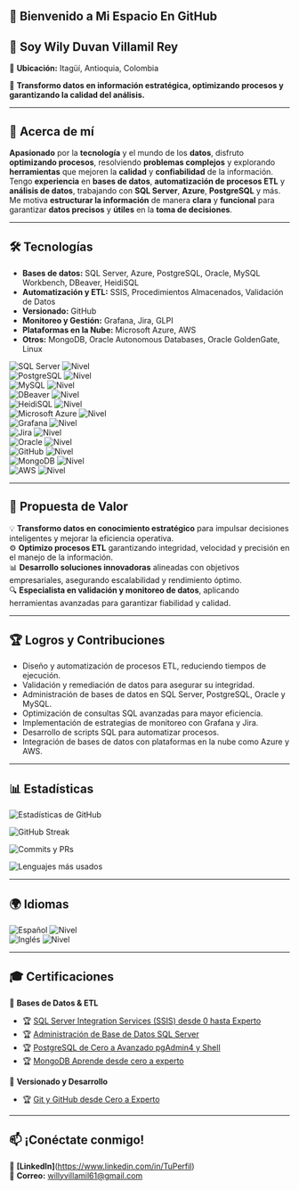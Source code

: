 ## 🚀 Bienvenido a Mi Espacio En GitHub 

## 👋  Soy Wily Duvan Villamil Rey  

📍 **Ubicación:** Itagüí, Antioquia, Colombia 

🚀 **Transformo datos en información estratégica, optimizando procesos y garantizando la calidad del análisis.**


--- 
## 👤 Acerca de mí
**Apasionado** por la **tecnología** y el mundo de los **datos**, disfruto **optimizando procesos**, resolviendo **problemas complejos** y explorando **herramientas** que mejoren la **calidad** y **confiabilidad** de la información. Tengo **experiencia** 
en **bases de datos**, **automatización de procesos ETL** y **análisis de datos**, trabajando con **SQL Server**, **Azure**, **PostgreSQL** y más. Me motiva **estructurar la información** de manera **clara** y **funcional** para garantizar **datos precisos** 
y **útiles** en la **toma de decisiones**.

--- 
## 🛠️  Tecnologías
- **Bases de datos:** SQL Server, Azure, PostgreSQL, Oracle, MySQL Workbench, DBeaver, HeidiSQL
- **Automatización y ETL:** SSIS, Procedimientos Almacenados, Validación de Datos
- **Versionado:** GitHub
- **Monitoreo y Gestión:** Grafana, Jira, GLPI
- **Plataformas en la Nube:** Microsoft Azure, AWS
- **Otros:** MongoDB, Oracle Autonomous Databases, Oracle GoldenGate, Linux

![SQL Server](https://img.shields.io/badge/SQL%20Server-CC2927?style=flat&logo=microsoftsqlserver&logoColor=white) ![Nivel](https://img.shields.io/badge/IntermedioAvanzado-2ecc71?style=flat&color=green)  
![PostgreSQL](https://img.shields.io/badge/PostgreSQL-316192?style=flat&logo=postgresql&logoColor=white) ![Nivel](https://img.shields.io/badge/IntermedioAvanzado-2ecc71?style=flat&color=green)  
![MySQL](https://img.shields.io/badge/MySQL-4479A1?style=flat&logo=mysql&logoColor=white) ![Nivel](https://img.shields.io/badge/IntermedioAvanzado-2ecc71?style=flat&color=green)  
![DBeaver](https://img.shields.io/badge/DBeaver-5E7BBE?style=flat&logoColor=white) ![Nivel](https://img.shields.io/badge/IntermedioAvanzado-2ecc71?style=flat&color=green)  
![HeidiSQL](https://img.shields.io/badge/HeidiSQL-336791?style=flat&logoColor=white) ![Nivel](https://img.shields.io/badge/IntermedioAvanzado-2ecc71?style=flat&color=green)  
![Microsoft Azure](https://img.shields.io/badge/Azure-0089D6?style=flat&logo=microsoftazure&logoColor=white) ![Nivel](https://img.shields.io/badge/IntermedioAvanzado-2ecc71?style=flat&color=green)  
![Grafana](https://img.shields.io/badge/Grafana-F46800?style=flat&logo=grafana&logoColor=white) ![Nivel](https://img.shields.io/badge/IntermedioAvanzado-2ecc71?style=flat&color=green)  
![Jira](https://img.shields.io/badge/Jira-0052CC?style=flat&logo=jira&logoColor=white) ![Nivel](https://img.shields.io/badge/IntermedioAvanzado-2ecc71?style=flat&color=green)  
![Oracle](https://img.shields.io/badge/Oracle-F80000?style=flat&logo=oracle&logoColor=white) ![Nivel](https://img.shields.io/badge/Intermedio-1f72be?style=flat&color=blue)  
![GitHub](https://img.shields.io/badge/GitHub-181717?style=flat&logo=github&logoColor=white) ![Nivel](https://img.shields.io/badge/BásicoIntermedio-7f8c8d?style=flat&color=gray)  
![MongoDB](https://img.shields.io/badge/MongoDB-47A248?style=flat&logo=mongodb&logoColor=white) ![Nivel](https://img.shields.io/badge/Básico-7f8c8d?style=flat&color=gray)  
![AWS](https://img.shields.io/badge/AWS-232F3E?style=flat&logo=amazonaws&logoColor=white) ![Nivel](https://img.shields.io/badge/Básico-7f8c8d?style=flat&color=gray)  

---
## 🚀 Propuesta de Valor  

💡 **Transformo datos en conocimiento estratégico** para impulsar decisiones inteligentes y mejorar la eficiencia operativa.  
⚙️ **Optimizo procesos ETL** garantizando integridad, velocidad y precisión en el manejo de la información.  
📊 **Desarrollo soluciones innovadoras** alineadas con objetivos empresariales, asegurando escalabilidad y rendimiento óptimo.  
🔍 **Especialista en validación y monitoreo de datos**, aplicando herramientas avanzadas para garantizar fiabilidad y calidad.  

---
## 🏆 Logros y Contribuciones
- Diseño y automatización de procesos ETL, reduciendo tiempos de ejecución.
- Validación y remediación de datos para asegurar su integridad.
- Administración de bases de datos en SQL Server, PostgreSQL, Oracle y MySQL.
- Optimización de consultas SQL avanzadas para mayor eficiencia.
- Implementación de estrategias de monitoreo con Grafana y Jira.
- Desarrollo de scripts SQL para automatizar procesos.
- Integración de bases de datos con plataformas en la nube como Azure y AWS.

---
## 📊 Estadísticas  

![Estadísticas de GitHub](https://github-readme-stats.vercel.app/api?username=Wily861&show_icons=true&theme=radical)  

![GitHub Streak](https://github-readme-streak-stats.herokuapp.com/?user=Wily861&theme=radical)  

![Commits y PRs](https://github-profile-summary-cards.vercel.app/api/cards/profile-details?username=Wily861&theme=radical)

![Lenguajes más usados](https://github-readme-stats.vercel.app/api/top-langs/?username=Wily861&layout=compact&theme=radical)


--- 
## 🌍 Idiomas  

![Español](https://img.shields.io/badge/Español-ff5733?style=flat&logo=language&logoColor=white) ![Nivel](https://img.shields.io/badge/Nativo-7f8c8d?style=flat&color=gray)  
![Inglés](https://img.shields.io/badge/Inglés-3498db?style=flat&logo=language&logoColor=white) ![Nivel](https://img.shields.io/badge/Básico-7f8c8d?style=flat&color=gray)  

---
## 🎓 Certificaciones  

📌 **Bases de Datos & ETL**  
- 🏆 [SQL Server Integration Services (SSIS) desde 0 hasta Experto](https://www.udemy.com/certificate/UC-4218c47c-5fd7-4291-a2e8-e7c92e410241/)  
- 🏆 [Administración de Base de Datos SQL Server](https://www.udemy.com/certificate/UC-95f9445b-1b5e-4498-bd18-492e01500838/)  
- 🏆 [PostgreSQL de Cero a Avanzado pgAdmin4 y Shell](https://www.udemy.com/certificate/UC-93728a00-7e17-4ff7-9e8a-5f3adb0366a9/)  
- 🏆 [MongoDB Aprende desde cero a experto](https://www.udemy.com/certificate/UC-67e9d234-4dc1-47fa-9115-867d97a3e920/)  

📌 **Versionado y Desarrollo**  
- 🏆 [Git y GitHub desde Cero a Experto](https://www.udemy.com/certificate/UC-c541ad91-bd03-45c5-a391-10e1473a6541/)  

--- 
## 📫 ¡Conéctate conmigo!  
🔗 **[LinkedIn]**(https://www.linkedin.com/in/TuPerfil)  
📩 **Correo:** willyvillamil61@gmail.com  


